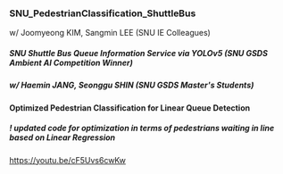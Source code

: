 ### SNU_PedestrianClassification_ShuttleBus
w/ Joomyeong KIM, Sangmin LEE (SNU IE Colleagues)

##### SNU Shuttle Bus Queue Information Service via YOLOv5 (SNU GSDS Ambient AI Competition Winner)
##### w/ Haemin JANG, Seonggu SHIN (SNU GSDS Master's Students)
#### Optimized Pedestrian Classification for Linear Queue Detection
##### ! updated code for optimization in terms of pedestrians waiting in line based on Linear Regression

https://youtu.be/cF5Uvs6cwKw

